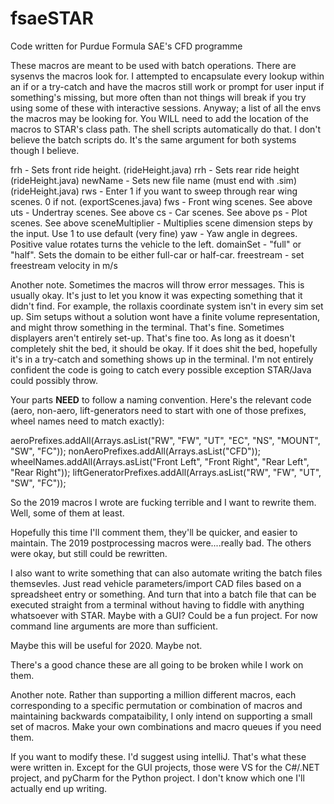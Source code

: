 # fsaeSTAR
Code written for Purdue Formula SAE's CFD programme

These macros are meant to be used with batch operations. There are sysenvs the macros look for. I attempted to encapsulate every lookup within an if or a try-catch and have the macros still work or prompt for user input if something's missing, but more often than not things will break if you try using some of these with interactive sessions. Anyway; a list of all the envs the macros may be looking for. You WILL need to add the location of the macros to STAR's class path. The shell scripts automatically do that. I don't believe the batch scripts do. It's the same argument for both systems though I believe.


frh - Sets front ride height. (rideHeight.java)
rrh - Sets rear ride height (rideHeight.java)
newName - Sets new file name (must end with .sim) (rideHeight.java)
rws - Enter 1 if you want to sweep through rear wing scenes. 0 if not. (exportScenes.java)
fws - Front wing scenes. See above
uts - Undertray scenes. See above
cs - Car scenes. See above
ps - Plot scenes. See above
sceneMultiplier - Multiplies scene dimension steps by the input. Use 1 to use default (very fine)
yaw - Yaw angle in degrees. Positive value rotates turns the vehicle to the left.
domainSet - "full" or "half". Sets the domain to be either full-car or half-car.
freestream - set freestream velocity in m/s


Another note. Sometimes the macros will throw error messages. This is usually okay. It's just to let you know it was expecting something that it didn't find. For example, the rollaxis coordinate system isn't in every sim set up. Sim setups without a solution wont have a finite volume representation, and might throw something in the terminal. That's fine. Sometimes displayers aren't entirely set-up. That's fine too. As long as it doesn't completely shit the bed, it should be okay. If it does shit the bed, hopefully it's in a try-catch and something shows up in the terminal. I'm not entirely confident the code is going to catch every possible exception STAR/Java could possibly throw.

Your parts ****NEED**** to follow a naming convention. Here's the relevant code (aero, non-aero, lift-generators need to start with one of those prefixes, wheel names need to match exactly):

aeroPrefixes.addAll(Arrays.asList("RW", "FW", "UT", "EC", "NS", "MOUNT", "SW", "FC"));
nonAeroPrefixes.addAll(Arrays.asList("CFD"));
wheelNames.addAll(Arrays.asList("Front Left", "Front Right", "Rear Left", "Rear Right"));
liftGeneratorPrefixes.addAll(Arrays.asList("RW", "FW", "UT", "SW", "FC"));


So the 2019 macros I wrote are fucking terrible and I want to rewrite them. Well, some of them at least.

Hopefully this time I'll comment them, they'll be quicker, and easier to maintain. The 2019 postprocessing macros were....really bad. The others were okay, but still could be rewritten.

I also want to write something that can also automate writing the batch files themsevles. Just read vehicle parameters/import CAD files based on a spreadsheet entry or something. And turn that into a batch file that can be executed straight from a terminal without having to fiddle with anything whatsoever with STAR. Maybe with a GUI? Could be a fun project. For now command line arguments are more than sufficient.

Maybe this will be useful for 2020. Maybe not.

There's a good chance these are all going to be broken while I work on them.

Another note. Rather than supporting a million different macros, each corresponding to a specific permutation or combination of macros and maintaining backwards compataibility, I only intend on supporting a small set of macros. Make your own combinations and macro queues if you need them.

If you want to modify these. I'd suggest using intelliJ. That's what these were written in. Except for the GUI projects, those were VS for the C#/.NET project, and pyCharm for the Python project. I don't know which one I'll actually end up writing.
